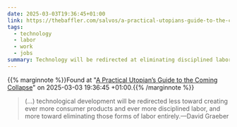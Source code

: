 ```yaml
---
date: 2025-03-03T19:36:45+01:00
link: https://thebaffler.com/salvos/a-practical-utopians-guide-to-the-coming-collapse
tags:
  - technology
  - labor
  - work
  - jobs
summary: Technology will be redirected at eliminating disciplined labor
---
```

{{% marginnote %}}Found at "[A Practical Utopian’s Guide to the Coming Collapse](https://web.archive.org/web/20250303193645/https://thebaffler.com/salvos/a-practical-utopians-guide-to-the-coming-collapse)" on 2025-03-03 19:36:45 +01:00.{{% /marginnote %}}

> (...) technological development will be redirected less toward creating ever more consumer products and ever more disciplined labor, and more toward eliminating those forms of labor entirely.—David Graeber